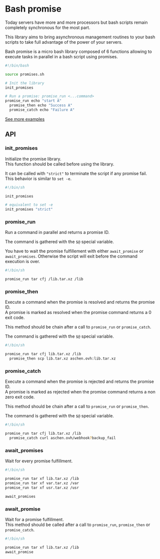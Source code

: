 # Bash promise

Today servers have more and more processors but bash scripts remain completely synchronous for the most part.

This library aims to bring asynchronous management routines to your bash scripts to take full advantage of the power of your servers.

Bash promise is a micro bash library composed of 6 functions allowing to execute tasks in parallel in a bash script using promises.

```bash
#!/bin/bash

source promises.sh

# Init the library
init_promises

# Run a promise: promise_run <...command>
promise_run echo "start A"
  promise_then echo "Success A"
  promise_catch echo "Failure A"

```

[See more examples](./example.sh)

## API

### init_promises

Initialize the promise library.  
This function should be called before using the library.

It can be called with `"strict"` to terminate the script if any promise fail.  
This behavior is similar to `set -e`.

```bash
#!/bin/sh

init_promises

# equivalent to set -e
init_promises "strict"
```

### promise_run

Run a command in parallel and returns a promise ID.  

The command is gathered with the `$@` special variable.  

You have to wait the promise fulfillement with either `await_promise` or `await_promises`. Otherwise the script will exit before the command execution is over.

```bash
#!/bin/sh

promise_run tar cfj /lib.tar.xz /lib

```

### promise_then

Execute a command when the promise is resolved and returns the promise ID.  
A promise is marked as resolved when the promise command returns a 0 exit code.


This method should be chain after a call to `promise_run` or `promise_catch`.

The command is gathered with the `$@` special variable.  

```bash
#!/bin/sh

promise_run tar cfj lib.tar.xz /lib
  promise_then scp lib.tar.xz aschen.ovh:lib.tar.xz
```

### promise_catch

Execute a command when the promise is rejected and returns the promise ID.  
A promise is marked as rejected when the promise command returns a non zero exit code.


This method should be chain after a call to `promise_run` or `promise_then`.

The command is gathered with the `$@` special variable.  

```bash
#!/bin/sh

promise_run tar cfj lib.tar.xz /lib
  promise_catch curl aschen.ovh/webhook?backup_fail
```

### await_promises

Wait for every promise fulfillment.  

```bash
#!/bin/sh

promise_run tar xf lib.tar.xz /lib
promise_run tar xf var.tar.xz /var
promise_run tar xf usr.tar.xz /usr

await_promises
```

### await_promise

Wait for a promise fulfillment.  
This method should be called after a call to `promise_run`, `promise_then` or `promise_catch`.

```bash
#!/bin/sh

promise_run tar xf lib.tar.xz /lib
await_promise
```

